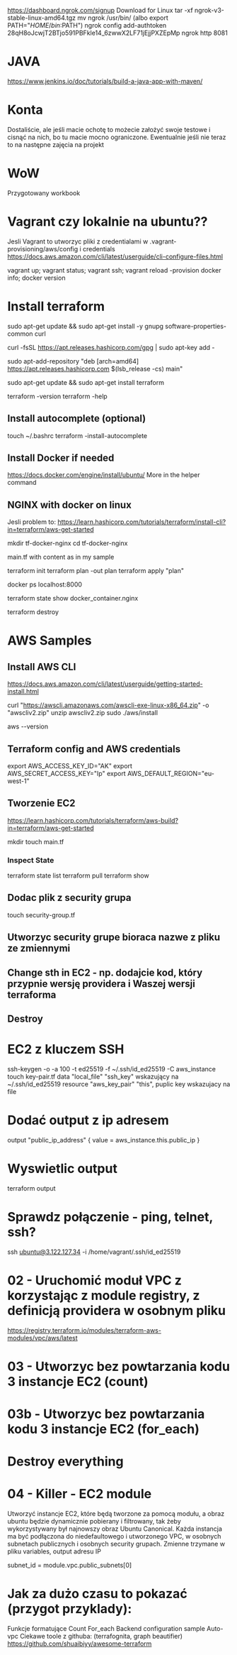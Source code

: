 
https://dashboard.ngrok.com/signup
Download for Linux
tar -xf ngrok-v3-stable-linux-amd64.tgz 
mv ngrok /usr/bin/
(albo export PATH="$HOME/bin:$PATH")
ngrok config add-authtoken 28qH8oJcwjT2BTjo591PBFkle14_6zwwX2LF71jEjjPXZEpMp
ngrok http 8081

# JAVA
https://www.jenkins.io/doc/tutorials/build-a-java-app-with-maven/


# Konta
Dostaliście, ale jeśli macie ochotę to możecie założyć swoje testowe i cisnąć na nich, bo tu macie mocno ograniczone. Ewentualnie jeśli nie teraz to na następne zajęcia na projekt

# WoW
Przygotowany workbook

# Vagrant czy lokalnie na ubuntu??
Jesli Vagrant to utworzyc pliki z credentialami w
.vagrant-provisioning/aws/config i credentials
https://docs.aws.amazon.com/cli/latest/userguide/cli-configure-files.html

vagrant up; vagrant status; vagrant ssh; vagrant reload -provision
docker info; docker version

# Install terraform
sudo apt-get update && sudo apt-get install -y gnupg software-properties-common curl

curl -fsSL https://apt.releases.hashicorp.com/gpg | sudo apt-key add -

sudo apt-add-repository "deb [arch=amd64] https://apt.releases.hashicorp.com $(lsb_release -cs) main"

sudo apt-get update && sudo apt-get install terraform

terraform -version
terraform -help

## Install autocomplete (optional)
touch ~/.bashrc
terraform -install-autocomplete

## Install Docker if needed
https://docs.docker.com/engine/install/ubuntu/
More in the helper command

## NGINX with docker on linux
Jesli problem to:
https://learn.hashicorp.com/tutorials/terraform/install-cli?in=terraform/aws-get-started

mkdir tf-docker-nginx
cd tf-docker-nginx

main.tf with content as in my sample

terraform init
terraform plan -out plan
terraform apply "plan"

docker ps
localhost:8000

terraform state show docker_container.nginx

terraform destroy


# AWS Samples

## Install AWS CLI
https://docs.aws.amazon.com/cli/latest/userguide/getting-started-install.html

curl "https://awscli.amazonaws.com/awscli-exe-linux-x86_64.zip" -o "awscliv2.zip"
unzip awscliv2.zip
sudo ./aws/install

aws --version

## Terraform config and AWS credentials 
export AWS_ACCESS_KEY_ID="AK"
export AWS_SECRET_ACCESS_KEY="Ip"
export AWS_DEFAULT_REGION="eu-west-1"


## Tworzenie EC2
https://learn.hashicorp.com/tutorials/terraform/aws-build?in=terraform/aws-get-started

mkdir
touch main.tf

### Inspect State
terraform state list
terraform pull
terraform show

## Dodac plik z security grupa
touch security-group.tf

## Utworzyc security grupe bioraca nazwe z pliku ze zmiennymi

## Change sth in EC2 - np. dodajcie kod, który przypnie wersję providera i Waszej wersji terraforma
## Destroy

# EC2 z kluczem SSH
ssh-keygen -o -a 100 -t ed25519 -f ~/.ssh/id_ed25519 -C aws_instance
touch key-pair.tf
data "local_file" "ssh_key" wskazujący na ~/.ssh/id_ed25519
resource "aws_key_pair" "this", puplic key wskazujacy na file

# Dodać output z ip adresem
output "public_ip_address" {
  value = aws_instance.this.public_ip
}

# Wyswietlic output
terraform output

# Sprawdz połączenie - ping, telnet, ssh?
ssh ubuntu@3.122.127.34 -i /home/vagrant/.ssh/id_ed25519

# 02 - Uruchomić moduł VPC z korzystając z module registry, z definicją providera w osobnym pliku
https://registry.terraform.io/modules/terraform-aws-modules/vpc/aws/latest

# 03 - Utworzyc bez powtarzania kodu 3 instancje EC2 (count)

# 03b - Utworzyc bez powtarzania kodu 3 instancje EC2 (for_each)

# Destroy everything

# 04 - Killer - EC2 module
Utworzyć instancje EC2, które będą tworzone za pomocą modułu, a obraz ubuntu będzie dynamicznie pobierany i filtrowany, tak żeby wykorzystywany był najnowszy obraz Ubuntu Canonical. Każda instancja ma być podłączona do niedefaultowego i utworzonego VPC, w osobnych subnetach publicznych i osobnych security grupach.
Zmienne trzymane w pliku variables, output adresu IP

subnet_id = module.vpc.public_subnets[0]

# Jak za dużo czasu to pokazać (przygot przyklady):
Funkcje formatujące
Count
For_each
Backend configuration sample
Auto-vpc
Ciekawe toole z githuba: (terrafognita, graph beautifier)
https://github.com/shuaibiyy/awesome-terraform



